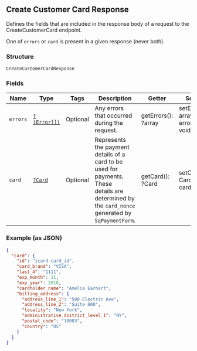## Create Customer Card Response

Defines the fields that are included in the response body of
a request to the CreateCustomerCard endpoint.

One of `errors` or `card` is present in a given response (never both).

### Structure

`CreateCustomerCardResponse`

### Fields

| Name | Type | Tags | Description | Getter | Setter |
|  --- | --- | --- | --- | --- | --- |
| `errors` | [`?(Error[])`](/doc/models/error.md) | Optional | Any errors that occurred during the request. | getErrors(): ?array | setErrors(?array errors): void |
| `card` | [`?Card`](/doc/models/card.md) | Optional | Represents the payment details of a card to be used for payments. These<br>details are determined by the `card_nonce` generated by `SqPaymentForm`. | getCard(): ?Card | setCard(?Card card): void |

### Example (as JSON)

```json
{
  "card": {
    "id": "icard-card_id",
    "card_brand": "VISA",
    "last_4": "1111",
    "exp_month": 11,
    "exp_year": 2018,
    "cardholder_name": "Amelia Earhart",
    "billing_address": {
      "address_line_1": "500 Electric Ave",
      "address_line_2": "Suite 600",
      "locality": "New York",
      "administrative_district_level_1": "NY",
      "postal_code": "10003",
      "country": "US"
    }
  }
}
```

